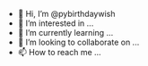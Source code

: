 







- 👋 Hi, I’m @pybirthdaywish
- 👀 I’m interested in ...
- 🌱 I’m currently learning ...
- 💞️ I’m looking to collaborate on ...
- 📫 How to reach me ...

<!---
pybirthdaywish/pybirthdaywish is a ✨ special ✨ repository because its `README.md` (this file) appears on your GitHub profile.
You can click the Preview link to take a look at your changes.
--->
